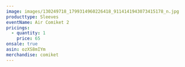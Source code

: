 ```yaml
---
image: images/130249718_1799314960226418_9114141943073415178_n.jpg
producttype: Sleeves
eventName: Air Comiket 2
pricings:
  - quantity: 1
    price: 65
onsale: true
asin: ozXS8mIYm
merchandise: comiket
---
```

